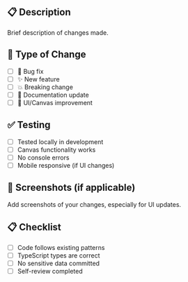 ## 📋 Description
Brief description of changes made.

## 🔧 Type of Change
- [ ] 🐛 Bug fix
- [ ] ✨ New feature
- [ ] 💥 Breaking change
- [ ] 📝 Documentation update
- [ ] 🎨 UI/Canvas improvement

## ✅ Testing
- [ ] Tested locally in development
- [ ] Canvas functionality works
- [ ] No console errors
- [ ] Mobile responsive (if UI changes)

## 📸 Screenshots (if applicable)
Add screenshots of your changes, especially for UI updates.

## 📋 Checklist
- [ ] Code follows existing patterns
- [ ] TypeScript types are correct
- [ ] No sensitive data committed
- [ ] Self-review completed
